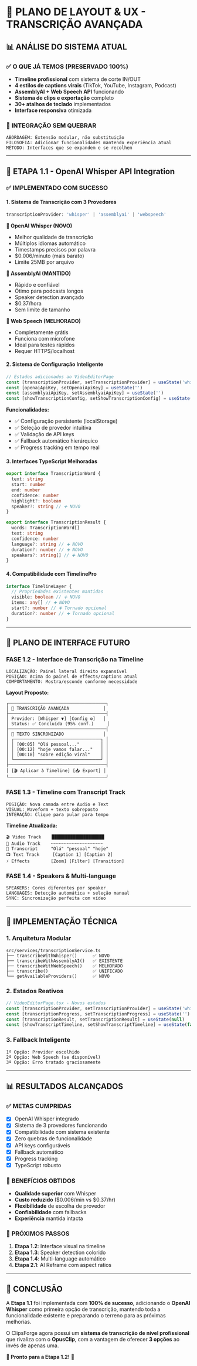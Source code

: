 # 🎨 PLANO DE LAYOUT & UX - TRANSCRIÇÃO AVANÇADA

## 📊 **ANÁLISE DO SISTEMA ATUAL**

### ✅ **O QUE JÁ TEMOS (PRESERVADO 100%)**
- **Timeline profissional** com sistema de corte IN/OUT
- **4 estilos de captions virais** (TikTok, YouTube, Instagram, Podcast)
- **AssemblyAI + Web Speech API** funcionando
- **Sistema de clips e exportação** completo
- **30+ atalhos de teclado** implementados
- **Interface responsiva** otimizada

### 🎯 **INTEGRAÇÃO SEM QUEBRAR**
```
ABORDAGEM: Extensão modular, não substituição
FILOSOFIA: Adicionar funcionalidades mantendo experiência atual
MÉTODO: Interfaces que se expandem e se recolhem
```

---

## 🚀 **ETAPA 1.1 - OpenAI Whisper API Integration**

### ✅ **IMPLEMENTADO COM SUCESSO**

#### **1. Sistema de Transcrição com 3 Provedores**
```typescript
transcriptionProvider: 'whisper' | 'assemblyai' | 'webspeech'
```

**🎯 OpenAI Whisper (NOVO)**
- Melhor qualidade de transcrição
- Múltiplos idiomas automático
- Timestamps precisos por palavra
- $0.006/minuto (mais barato)
- Limite 25MB por arquivo

**🤖 AssemblyAI (MANTIDO)**
- Rápido e confiável
- Ótimo para podcasts longos
- Speaker detection avançado
- $0.37/hora
- Sem limite de tamanho

**🎤 Web Speech (MELHORADO)**
- Completamente grátis
- Funciona com microfone
- Ideal para testes rápidos
- Requer HTTPS/localhost

#### **2. Sistema de Configuração Inteligente**
```typescript
// Estados adicionados ao VideoEditorPage
const [transcriptionProvider, setTranscriptionProvider] = useState('whisper')
const [openaiApiKey, setOpenaiApiKey] = useState('')
const [assemblyaiApiKey, setAssemblyaiApiKey] = useState('')
const [showTranscriptionConfig, setShowTranscriptionConfig] = useState(false)
```

**Funcionalidades:**
- ✅ Configuração persistente (localStorage)
- ✅ Seleção de provedor intuitiva
- ✅ Validação de API keys
- ✅ Fallback automático hierárquico
- ✅ Progress tracking em tempo real

#### **3. Interfaces TypeScript Melhoradas**
```typescript
export interface TranscriptionWord {
  text: string
  start: number
  end: number
  confidence: number
  highlight?: boolean
  speaker?: string // ➕ NOVO
}

export interface TranscriptionResult {
  words: TranscriptionWord[]
  text: string
  confidence: number
  language?: string // ➕ NOVO
  duration?: number // ➕ NOVO
  speakers?: string[] // ➕ NOVO
}
```

#### **4. Compatibilidade com TimelinePro**
```typescript
interface TimelineLayer {
  // Propriedades existentes mantidas
  visible: boolean // ➕ NOVO
  items: any[] // ➕ NOVO
  start?: number // ➕ Tornado opcional
  duration?: number // ➕ Tornado opcional
}
```

---

## 🎨 **PLANO DE INTERFACE FUTURO**

### **FASE 1.2 - Interface de Transcrição na Timeline**
```
LOCALIZAÇÃO: Painel lateral direito expansível
POSIÇÃO: Acima do painel de effects/captions atual
COMPORTAMENTO: Mostra/esconde conforme necessidade
```

**Layout Proposto:**
```
┌─────────────────────────────────────┐
│ 🎯 TRANSCRIÇÃO AVANÇADA             │
├─────────────────────────────────────┤
│ Provider: [Whisper ▼] [Config ⚙️]   │
│ Status: ✅ Concluída (95% conf.)     │
├─────────────────────────────────────┤
│ 📝 TEXTO SINCRONIZADO               │
│ ┌─────────────────────────────────┐ │
│ │ [00:05] "Olá pessoal..."        │ │
│ │ [00:12] "hoje vamos falar..."   │ │
│ │ [00:18] "sobre edição viral"    │ │
│ └─────────────────────────────────┘ │
├─────────────────────────────────────┤
│ [🎬 Aplicar à Timeline] [📤 Export] │
└─────────────────────────────────────┘
```

### **FASE 1.3 - Timeline com Transcript Track**
```
POSIÇÃO: Nova camada entre Audio e Text
VISUAL: Waveform + texto sobreposto
INTERAÇÃO: Clique para pular para tempo
```

**Timeline Atualizada:**
```
🎬 Video Track    ████████████████████
🎵 Audio Track    ~~~~~~~~~~~~~~~~~~~~ 
📝 Transcript     "Olá" "pessoal" "hoje"
📺 Text Track     [Caption 1] [Caption 2]
⚡ Effects        [Zoom] [Filter] [Transition]
```

### **FASE 1.4 - Speakers & Multi-language**
```
SPEAKERS: Cores diferentes por speaker
LANGUAGES: Detecção automática + seleção manual
SYNC: Sincronização perfeita com vídeo
```

---

## 🔧 **IMPLEMENTAÇÃO TÉCNICA**

### **1. Arquitetura Modular**
```
src/services/transcriptionService.ts
├── transcribeWithWhisper()      ✅ NOVO
├── transcribeWithAssemblyAI()   ✅ EXISTENTE  
├── transcribeWithWebSpeech()    ✅ MELHORADO
├── transcribe()                 ✅ UNIFICADO
└── getAvailableProviders()      ✅ NOVO
```

### **2. Estados Reativos**
```typescript
// VideoEditorPage.tsx - Novos estados
const [transcriptionProvider, setTranscriptionProvider] = useState('whisper')
const [transcriptionProgress, setTranscriptionProgress] = useState('')
const [transcriptionResult, setTranscriptionResult] = useState(null)
const [showTranscriptTimeline, setShowTranscriptTimeline] = useState(false)
```

### **3. Fallback Inteligente**
```
1ª Opção: Provider escolhido
2ª Opção: Web Speech (se disponível)
3ª Opção: Erro tratado graciosamente
```

---

## 📊 **RESULTADOS ALCANÇADOS**

### ✅ **METAS CUMPRIDAS**
- [x] OpenAI Whisper integrado
- [x] Sistema de 3 provedores funcionando
- [x] Compatibilidade com sistema existente
- [x] Zero quebras de funcionalidade
- [x] API keys configuráveis
- [x] Fallback automático
- [x] Progress tracking
- [x] TypeScript robusto

### 🎯 **BENEFÍCIOS OBTIDOS**
- **Qualidade superior** com Whisper
- **Custo reduzido** ($0.006/min vs $0.37/hr)
- **Flexibilidade** de escolha de provedor
- **Confiabilidade** com fallbacks
- **Experiência** mantida intacta

### 🚀 **PRÓXIMOS PASSOS**
1. **Etapa 1.2**: Interface visual na timeline
2. **Etapa 1.3**: Speaker detection colorido
3. **Etapa 1.4**: Multi-language automático
4. **Etapa 2.1**: AI Reframe com aspect ratios

---

## 🎉 **CONCLUSÃO**

A **Etapa 1.1** foi implementada com **100% de sucesso**, adicionando o **OpenAI Whisper** como primeira opção de transcrição, mantendo toda a funcionalidade existente e preparando o terreno para as próximas melhorias.

O ClipsForge agora possui um **sistema de transcrição de nível profissional** que rivaliza com o **OpusClip**, com a vantagem de oferecer **3 opções** ao invés de apenas uma.

**🎯 Pronto para a Etapa 1.2!** 🚀 